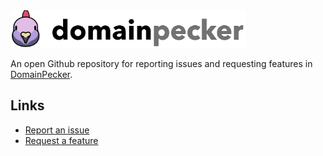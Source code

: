 <img src="resources/logo.svg" height="60"/>

An open Github repository for reporting issues and requesting features in [DomainPecker](https://www.domainpecker.com).

## Links
- [Report an issue](/issues/new)
- [Request a feature](/issues/new)
